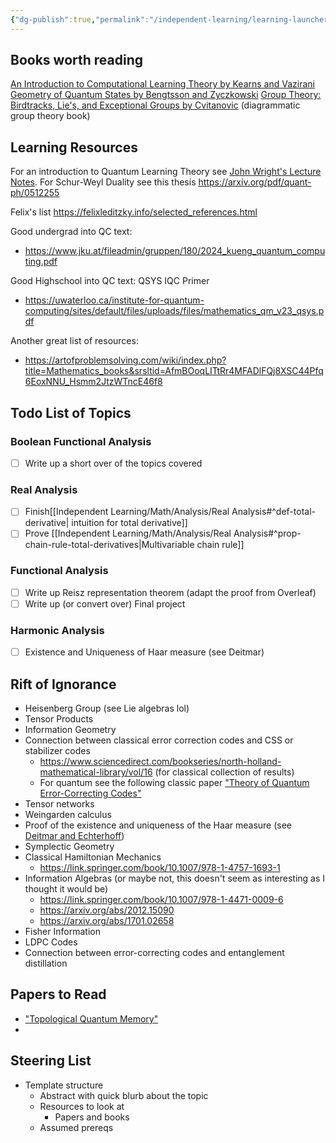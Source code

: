 ```yaml
---
{"dg-publish":true,"permalink":"/independent-learning/learning-launcher-steering/","created":"2025-03-17T07:21:34.000-05:00","updated":"2025-03-17T07:21:34.000-05:00"}
---
```


## Books worth reading
[An Introduction to Computational Learning Theory by Kearns and Vazirani](https://direct.mit.edu/books/monograph/2604/An-Introduction-to-Computational-Learning-Theory)
[Geometry of Quantum States by Bengtsson and Zyczkowski](https://www.cambridge.org/core/books/geometry-of-quantum-states/4BA9DCEED5BB16B222A917EAAAD17028)
[Group Theory: Birdtracks, Lie's, and Exceptional Groups by Cvitanovic](https://birdtracks.eu/version9.0/GroupTheory.pdf) (diagrammatic group theory book)


## Learning Resources
For an introduction to Quantum Learning Theory see [John Wright's Lecture Notes](https://people.eecs.berkeley.edu/~jswright/quantumlearningtheory24/).
For Schur-Weyl Duality see this thesis https://arxiv.org/pdf/quant-ph/0512255

Felix's list https://felixleditzky.info/selected_references.html

Good undergrad into QC text:
- https://www.jku.at/fileadmin/gruppen/180/2024_kueng_quantum_computing.pdf

Good Highschool into QC text: QSYS IQC Primer
- https://uwaterloo.ca/institute-for-quantum-computing/sites/default/files/uploads/files/mathematics_qm_v23_qsys.pdf

Another great list of resources:
- https://artofproblemsolving.com/wiki/index.php?title=Mathematics_books&srsltid=AfmBOoqLITtRr4MFADlFQj8XSC44Pfq6EoxNNU_Hsmm2JtzWTncE46f8
## Todo List of Topics

### Boolean Functional Analysis
- [ ] Write up a short over of the topics covered

### Real Analysis
- [ ] Finish[[Independent Learning/Math/Analysis/Real Analysis#^def-total-derivative\| intuition for total derivative]]
- [ ] Prove [[Independent Learning/Math/Analysis/Real Analysis#^prop-chain-rule-total-derivatives\|Multivariable chain rule]]

### Functional Analysis
- [ ] Write up Reisz representation theorem (adapt the proof from Overleaf)
- [ ] Write up (or convert over) Final project
### Harmonic Analysis
- [ ] Existence and Uniqueness of Haar measure (see Deitmar)

## Rift of Ignorance
- Heisenberg Group (see Lie algebras lol)
- Tensor Products
- Information Geometry
- Connection between classical error correction codes and CSS or stabilizer codes
	- https://www.sciencedirect.com/bookseries/north-holland-mathematical-library/vol/16 (for classical collection of results)
	- For quantum see the following classic paper ["Theory of Quantum Error-Correcting Codes"](https://journals.aps.org/pra/abstract/10.1103/PhysRevA.55.900)
- Tensor networks
- Weingarden calculus
- Proof of the existence and uniqueness of the Haar measure (see [Deitmar and Echterhoff](https://link.springer.com/book/10.1007/978-3-319-05792-7))
- Symplectic Geometry
- Classical Hamiltonian Mechanics
	- https://link.springer.com/book/10.1007/978-1-4757-1693-1
- Information Algebras (or maybe not, this doesn't seem as interesting as I thought it would be)
	- https://link.springer.com/book/10.1007/978-1-4471-0009-6
	- https://arxiv.org/abs/2012.15090
	- https://arxiv.org/abs/1701.02658
- Fisher Information
- LDPC Codes
- Connection between error-correcting codes and entanglement distillation

## Papers to Read
- ["Topological Quantum Memory"](https://pubs.aip.org/aip/jmp/article/43/9/4452/230976/Topological-quantum-memory)
- 

## Steering List
- Template structure
	- Abstract with quick blurb about the topic
	- Resources to look at
		- Papers and books
	- Assumed prereqs

